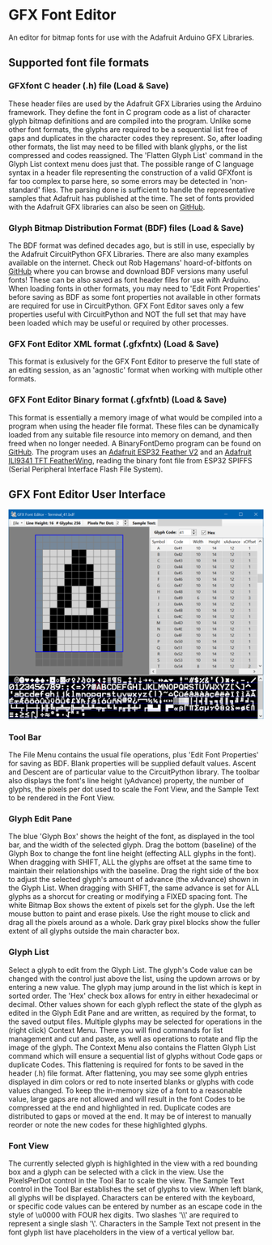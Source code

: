 # GFX Font Editor
An editor for bitmap fonts for use with the Adafruit Arduino GFX Libraries.

## Supported font file formats

### GFXfont C header (.h) file (Load & Save)
These header files are used by the Adafruit GFX Libraries using the Arduino framework.
They define the font in C program code as a list of character glyph bitmap definitions and are compiled into the program.
Unlike some other font formats, the glyphs are required to be a sequential list free of gaps and duplicates in the character codes they represent.
So, after loading other formats, the list may need to be filled with blank glyphs, or the list compressed and codes reassigned.
The 'Flatten Glyph List' command in the Glyph List context menu does just that.
The possible range of C language syntax in a header file representing the construction of a valid
GFXfont is far too complex to parse here, so some errors may be detected in 'non-standard' files.
The parsing done is sufficient to handle the representative samples that Adafruit has published at the time.
The set of fonts provided with the Adafruit GFX libraries can also be seen on [GitHub](https://github.com/adafruit/Adafruit-GFX-Library/tree/master/Fonts).

### Glyph Bitmap Distribution Format (BDF) files (Load & Save)
The BDF format was defined decades ago, but is still in use, especially by the Adafruit CircuitPython GFX Libraries.
There are also many examples available on the internet.
Check out Rob Hagemans' hoard-of-bitfonts on [GitHub](http://robhagemans.github.io/monobit/) where you can browse and download
BDF versions many useful fonts!
These can be also saved as font header files for use with Arduino.
When loading fonts in other formats, you may need to 'Edit Font Properties' before saving as BDF as some font properties not
available in other formats are required for use in CircuitPython.
GFX Font Editor saves only a few properties useful with CircuitPython and NOT the full set that may have been loaded
which may be useful or required by other processes.

### GFX Font Editor XML format (.gfxfntx) (Load & Save)
This format is exlusively for the GFX Font Editor to preserve the full state of an editing session,
as an 'agnostic' format when working with multiple other formats.

### GFX Font Editor Binary format (.gfxfntb) (Load & Save)
This format is essentially a memory image of what would be compiled into a program when using the header file format.
These files can be dynamically loaded from any suitable file resource into memory on demand, and then freed when no longer needed.
A BinaryFontDemo program can be found on [GitHub](https://github.com/ScottFerg56/BinaryFontDemo/tree/main).
The program uses an [Adafruit ESP32 Feather V2](https://www.adafruit.com/product/5400)
and an [Adafruit ILI9341 TFT FeatherWing](http://www.adafruit.com/products/3315),
reading the binary font file from ESP32 SPIFFS (Serial Peripheral Interface Flash File System).

## GFX Font Editor User Interface

![User Interface](Images/GFXFontEditor.png)

### Tool Bar
The File Menu contains the usual file operations, plus 'Edit Font Properties' for saving as BDF.
Blank properties will be supplied default values. Ascent and Descent are of particular value to the CircuitPython library.
The toolbar also displays the font's line height (yAdvance) property, the number of glyphs, the pixels per dot used to scale the
Font View, and the Sample Text to be rendered in the Font View.

### Glyph Edit Pane
The blue 'Glyph Box' shows the height of the font, as displayed in the tool bar, and the width of the selected glyph.
Drag the bottom (baseline) of the Glyph Box to change the font line height (effecting ALL glyphs in the font).
When dragging with SHIFT, ALL the glyphs are offset at the same time to maintain their relationships with the baseline.
Drag the right side of the box to adjust the selected glyph's amount of advance (the xAdvance) shown in the Glyph List.
When dragging with SHIFT, the same advance is set for ALL glyphs as a shorcut for creating or modifying a FIXED spacing font.
The white Bitmap Box shows the extent of pixels set for the glyph.
Use the left mouse button to paint and erase pixels.
Use the right mouse to click and drag all the pixels around as a whole.
Dark gray pixel blocks show the fuller extent of all glyphs outside the main character box.

### Glyph List
Select a glyph to edit from the Glyph List.
The glyph's Code value can be changed with the control just above the list, using the updown arrows or by entering a new value.
The glyph may jump around in the list which is kept in sorted order.
The 'Hex' check box allows for entry in either hexadecimal or decimal.
Other values shown for each glyph reflect the state of the glyph as edited in the Glyph Edit Pane
and are written, as required by the format, to the saved output files.
Multiple glyphs may be selected for operations in the (right click) Context Menu.
There you will find commands for list management and cut and paste, as well as operations
to rotate and flip the image of the glyph.
The Context Menu also contains the Flatten Glyph List command
which will ensure a sequential list of glyphs without Code gaps or duplicate Codes.
This flattening is required for fonts to be saved in the header (.h) file format.
After flattening, you may see some glyph entries displayed in dim colors or red
to note inserted blanks or glyphs with code values changed.
To keep the in-memory size of a font to a reasonable value, large gaps are not allowed
and will result in the font Codes to be compressed at the end and highlighted in red.
Duplicate codes are distributed to gaps or moved at the end.
It may be of interest to manually reorder or note the new codes for these highlighted glyphs.

### Font View
The currently selected glyph is highlighted in the view with a red bounding box
and a glyph can be selected with a click in the view.
Use the PixelsPerDot control in the Tool Bar to scale the view.
The Sample Text control in the Tool Bar establishes the set of glyphs to view.
When left blank, all glyphs will be displayed.
Characters can be entered with the keyboard, or specific code values can be entered
by number as an escape code in the style of \u0000 with FOUR hex digits. Two slashes '\\\\' are required
to represent a single slash '\\'.
Characters in the Sample Text not present in the font glyph list have placeholders in the view of a vertical yellow bar.
